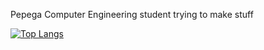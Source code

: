 Pepega Computer Engineering student trying to make stuff

[![Top Langs](https://github-readme-stats.vercel.app/api/top-langs/?username=frogoman&langs_count=10)](https://github.com/anuraghazra/github-readme-stats)
